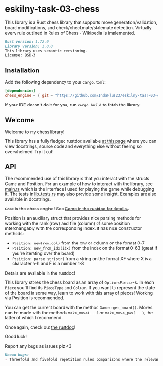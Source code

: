 # eskilny-task-03-chess

This library is a Rust chess library that supports move generation/validation, board modifications, and check/checkmate/stalemate detection. Virtually every rule outlined in [Rules of Chess - Wikipedia](https://en.wikipedia.org/wiki/Rules_of_chess) is implemented.

```markdown
Rust version: 1.72.0
Library version: 1.0.0
This library uses semantic versioning.
License: BSD-3
```

## Installation

Add the following dependency to your `Cargo.toml`:

```toml
[dependencies]
chess_engine = { git = "https://github.com/IndaPlus23/eskilny-task-03-chess/eskilny-task-03-chess.git" }
```

If your IDE doesn't do it for you, run `cargo build` to fetch the library.

## Welcome

Welcome to my chess library!

This library has a fully fledged rustdoc available [at this page](https://indaplus23.github.io/eskilny-task-03-chess/doc/lib/index.html) where you can view docstrings, source code and everything else without feeling so overwhelmed. Try it out!

## API

The recommended use of this library is that you interact with the structs Game and Position. For an example of how to interact with the library, see [main.rs](src/main.rs) which is the interface I used for playing the game while debugging it. The tests in [lib_tests.rs](src/lib_tests.rs) may also provide some insight. Examples are also available in docstrings.

`Game` is the chess engine! See [Game in the rustdoc for details.](https://indaplus23.github.io/eskilny-task-03-chess/doc/lib/struct.Game.html).

Position is an auxiliary struct that provides nice parsing methods for working with the rank (row) and file (column) of some position interchangably with the corresponding index.
It has nice constructor methods:

- `Position::new(row,col)` from the row or column on the format 0-7
- `Position::new_from_idx(idx)` from the index on the format 0-63 (great if you're iterating over the board)
- `Position::parse_str(str)` from a string on the format XF where X is a character a-h and F is a number 1-8

Details are available in the rustdoc!

This library stores the chess board as an array of `Option<Piece>`-s. In each `Piece` you'll find its `PieceType` and `Colour`.
If you want to represent the state of the board in some way, learn to work with this array of pieces! Working via Position is recommended.

You can get the current board with the method `Game::get_board()`. Moves can be made with the methods `make_move(...)` or `make_move_pos(...)`, the latter of which I recommend.

Once again, check out [the rustdoc](https://indaplus23.github.io/eskilny-task-03-chess/doc/lib/index.html)!

Good luck!

Report any bugs as issues plz <3

```markdown
Known bugs:
- Threefold and fivefold repetition rules comparisons where the relevant private fields of Game are different but the available moves are not do not count toward the multiplicity.
```
